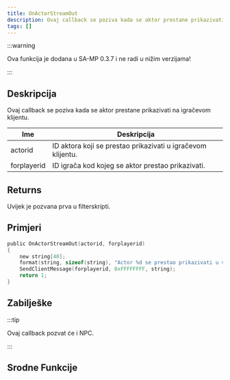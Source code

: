 ```yaml
---
title: OnActorStreamOut
description: Ovaj callback se poziva kada se aktor prestane prikazivati na igračevom klijentu.
tags: []
---
```


:::warning

Ova funkcija je dodana u SA-MP 0.3.7 i ne radi u nižim verzijama!

:::

## Deskripcija

Ovaj callback se poziva kada se aktor prestane prikazivati na igračevom klijentu.

| Ime         | Deskripcija                                                 |
| ----------- | ----------------------------------------------------------- |
| actorid     | ID aktora koji se prestao prikazivati u igračevom klijentu. |
| forplayerid | ID igrača kod kojeg se aktor prestao prikazivati.           |

## Returns

Uvijek je pozvana prva u filterskripti.

## Primjeri

```c
public OnActorStreamOut(actorid, forplayerid)
{
    new string[40];
    format(string, sizeof(string), "Actor %d se prestao prikazivati u vašem klijentu.", actorid);
    SendClientMessage(forplayerid, 0xFFFFFFFF, string);
    return 1;
}
```

## Zabilješke

:::tip

Ovaj callback pozvat će i NPC.

:::

## Srodne Funkcije
